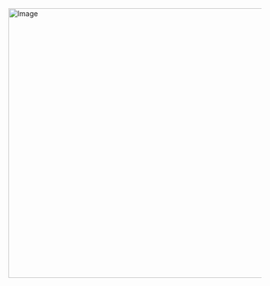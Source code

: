 <img width="956" height="537" alt="Image" src="https://github.com/user-attachments/assets/8bcc988e-0d43-4f51-a4c5-52680575422b" />